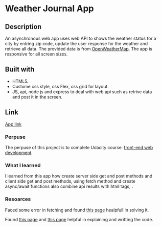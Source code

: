 # Weather Journal App
## Description 
An asynchronous web app uses web API to shows the weather status for a city by entring zip code, update the user response for the weather and retrieve all data. The provided data is from [OpenWeatherMap](https://openweathermap.org/).
The app is responsive for all screen sizes.

## Built with
- HTML5.
- Custome css style, css Flex, css grid for layout. 
- JS, api, node js and express to deal with web api such as retrive data and post it in the screen.

## Link
[App link](https://almahamans.github.io/weather-journal-app/website/index.html)

### Perpuse
The perpuse of this project is to complete Udacity course: [front-end web development](https://www.udacity.com/course/front-end-web-developer-nanodegree--nd0011).

### What I learned
I learned from this app how create server side get and post methods and client side get and post methods, using fetch method and create async/await functions also combine api results with html tags, . 

### Resoarces
Faced some error in fetching and found [this page](https://stackoverflow.com/questions/54374597/javascript-access-to-fetch-at-https-from-origin-http-has-been-blocked) healpfull in solving it. 

Found [this page](https://www.geeksforgeeks.org/get-and-post-method-using-fetch-api/?ref=rp) and [this page](https://www.freecodecamp.org/news/how-to-make-api-calls-with-fetch/) helpful in explaining and writting the code.
